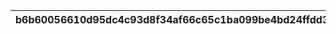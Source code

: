 |b6b60056610d95dc4c93d8f34af66c65c1ba099be4bd24ffdd3556baa5a2d6a0|daeb2d63318fdaf7915c99a052667dd782ce38f1ad25e22d7ba9a42ff7610c2f|eb88805cf3118fac7376263878d81c42f46fa3f1b00e558c6a5c46f06d68ffe6|58c7b0312c1a11be459353f71baf9f1647120121f71cb35f7ee1cb338633248c|6dfb484e8938ad9cd2f9496c72d5af8b3f2c9e5c6fb89f9ae5df36563d151190|abeb33e4b20889badd29ca0a037d700075c1be34e5a30c3e39f512c8714bef2d|85102af7654d7f19b244c44ac900eb1c4dd1aafe8ec4ad20743dd6af1417a26c|63641fe68ff8e0761cfe34e0e3d1e618f9d6d9fc294fbd357aa5ff9b65905766|ee110161c26f1a842f9ae427523fcdf6c801434375fb46e14c936e60342e6b85|ee6546bac3f9d168d42db885df7831d327b492bb4a0220e0db64d54fc71a6f56|214008ab4b96b2e5745f0198b3a6b3e5157cff813d6240d1357c337ae989bd5c|58ed51c0e7c374549a4f074192ba82c909db3521509b043ab2cb3c6fc3eea0ed|
| --- | --- | --- | --- | --- | --- | --- | --- | --- | --- | --- | --- |